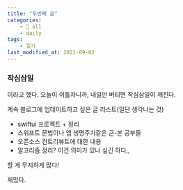 ```yaml
---
title: "두번째 글"
categories:
    - 📂 all
    - daily
tags:
    - 일기
last_modified_at: 2021-09-02
---
```


### 작심삼일

이라고 했다. 오늘이 이틀차니까, 내일만 버티면 작심삼일이 깨진다.

계속 블로그에 업데이트하고 싶은 글 리스트(일단 생각나는 것)

- swiftui 프로젝트 + 정리
- 스위프트 문법이나 앱 생명주기같은 근-본 공부들
- 오픈소스 컨트리뷰트에 대한 내용
- 알고리즘 정리? 이건 의미가 있나 싶긴 하다,,

할 게 무지하게 많다!

재밌다.